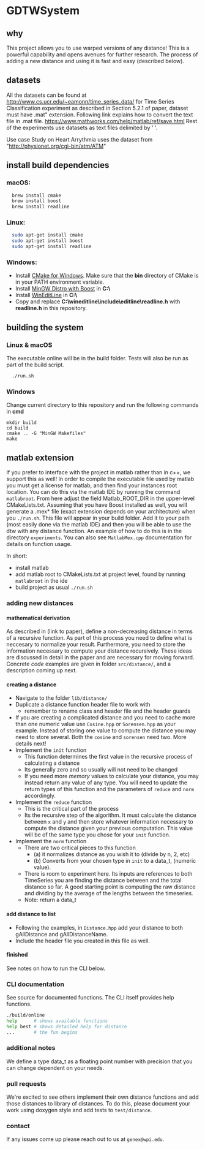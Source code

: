 # GDTWSystem

## why

This project allows you to use warped versions of any distance! This is a powerful capability and opens avenues for further research. The process of adding a new distance and using it is fast and easy (described below).

## datasets

All the datasets can be found at http://www.cs.ucr.edu/~eamonn/time_series_data/
for Time Series Classification experiment as described in Section 5.2.1 of paper, dataset must have 
.mat" extension. Following link explains how to convert the text file in .mat file. 
https://www.mathworks.com/help/matlab/ref/save.html
Rest of the experiments use datasets as text files delimited by ' '.

Use case Study on Heart Arrythmia uses the dataset from "http://physionet.org/cgi-bin/atm/ATM"


## install build dependencies

### macOS:

```bash
  brew install cmake
  brew install boost
  brew install readline
```

### Linux:

```bash
  sudo apt-get install cmake
  sudo apt-get install boost
  sudo apt-get install readline
```

### Windows:

- Install [CMake for Windows](https://cmake.org/download/). Make sure that the **bin** directory of CMake is in your PATH environment variable.
- Install [MinGW Distro with Boost](https://nuwen.net/mingw.html) in **C:\\**
- Install [WinEditLine](https://sourceforge.net/projects/mingweditline/files/) in **C:\\**
- Copy and replace **C:\wineditline\include\editline\readline.h** with **readline.h** in this repository.

## building the system

### Linux & macOS
The executable online will be in the build folder.
Tests will also be run as part of the build script.

```bash
  ./run.sh
```

### Windows

Change current directory to this repository and run the following commands in **cmd**
```
mkdir build
cd build
cmake .. -G "MinGW Makefiles"
make
```
## matlab extension

If you prefer to interface with the project in matlab rather than in c++, we support this as well! In order to compile the executable file used by matlab you must get a license for matlab, and then find your instances root location. You can do this via the matlab IDE by running the command `matlabroot`. From here adjust the field Matlab_ROOT_DIR in the upper-level CMakeLists.txt. Assuming that you have Boost installed as well, you will generate a .mex* file (exact extension depends on your architecture) when you `./run.sh`. This file will appear in your build folder. Add it to your path (most easily done via the matlab IDE) and then you will be able to use the dtw with any distance function. An example of how to do this is in the directory `experiments`. You can also see `MatlabMex.cpp` documentation for details on function usage.

In short:
* install matlab
* add matlab root to CMakeLists.txt at project level, found by running `matlabroot` in the ide
* build project as usual `./run.sh`

### adding new distances

#### mathematical derivation

As described in (link to paper), define a non-decreasing distance in terms of a recursive function. As part of this process you need to define what is neccesary to normalize your result. Furthermore, you need to store the information necessary to compute your distance recursively. These ideas are discussed in detail in the paper and are necessary for moving forward. Concrete *code* examples are given in folder `src/distance/`, and a description coming up next.

#### creating a distance

* Navigate to the folder `lib/distance/`
* Duplicate a distance function header file to work with
  * remember to rename class and header file and the header guards
* If you are creating a complicated distance and you need to cache more than one numeric value use `Cosine.hpp` or `Sorensen.hpp` as your example. Instead of storing one value to compute the distance you may need to store several. Both the `cosine` and `sorensen` need two. More details next!
* Implement the `init` function
  * This function determines the first value in the recursive process of calculating a distance
  * Its generally zero and so usually will not need to be changed
  * If you need more *memory* values to calculate your distance, you may instead return any value of any type. You will need to update the return types of this function and the parameters of `reduce` and `norm` accordingly.
* Implement the `reduce` function
  * This is the critical part of the process
  * Its the recursive step of the algorithm. It must calculate the distance between `x` and `y` and then store whatever information necessary to compute the distance given your previous computation. This value will be of the same type you chose for your `init` function.
* Implement the `norm` function
  * There are two critical pieces to this function
    * (a) it normalizes distance as you wish it to (divide by n, 2, etc)
    * (b) Converts from your chosen type in `init` to a data_t, (numeric value).
  * There is room to experiment here. Its inputs are references to both TimeSeries you are finding the distance between and the total distance so far. A good starting point is computing the raw distance and dividing by the average of the lengths between the timeseries.
  * Note: return a data_t

#### add distance to list

* Following the examples, in `Distance.hpp` add your distance to both gAllDistance and gAllDistanceName.
* Include the header file you created in this file as well.

#### finished

See notes on how to run the CLI below.

### CLI documentation

See source for documented functions. The CLI itself provides help functions.

```bash
./build/online
help      # shows available functions
help best # shows detailed help for distance
...       # the fun begins
```

### additional notes

We define a type data_t as a floating point number with precision that you can change dependent on your needs.

### pull requests

We're excited to see others implement their own distance functions and add those distances to library of distances. To do this, please document your work using doxygen style and add tests to `test/distance`.

### contact

If any issues come up please reach out to us at `genex@wpi.edu`.
